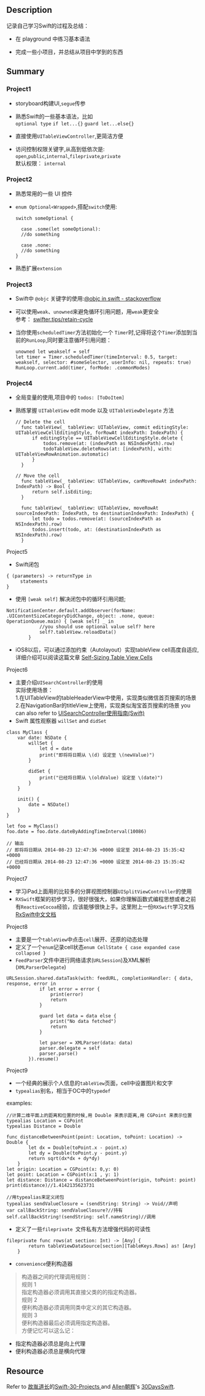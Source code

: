 ## Description

记录自己学习Swift的过程及总结：

* 在 playground 中练习基本语法

* 完成一些小项目，并总结从项目中学到的东西

## Summary

### Project1

* storyboard构建UI,```segue```传参
* 熟悉Swift的一些基本语法，比如  
  ```optional type``` ```if let...{}``` ```guard let...else{}``` 
    
* 直接使用```UITableViewController```,更简洁方便
* 访问控制权限关键字,从高到低依次是:  
  ```open```,```public```,```internal```,```fileprivate```,```private```  
  默认权限： ```internal```

### Project2

* 熟悉常用的一些 UI 控件
* ```enum Optional<Wrapped>```,搭配```switch```使用:
  
  ```
  switch someOptional {
  
  	case .some(let someOptional):
  	//do something
  	
  	case .none:
  	//do something
  }
  ```
* 熟悉扩展```extension``` 

### Project3

* Swift中 ```@objc``` 关键字的使用:[@objc in swift - stackoverflow](https://stackoverflow.com/questions/30795117/when-to-use-objc-in-swift-code)
* 可以使用```weak```、```unowned```来避免循环引用问题，用```weak```更安全  
  参考： [swifter.tips/retain-cycle](http://swifter.tips/retain-cycle/) 
* 当你使用```scheduledTimer```方法初始化一个 ```Timer```时,记得将这个```Timer```添加到当前的```RunLoop```,同时要注意循环引用问题：
    
  ```
  unowned let weakself = self  
  let timer = Timer.scheduledTimer(timeInterval: 0.5, target: weakself, selector: #someSelector, userInfo: nil, repeats: true)  
  RunLoop.current.add(timer, forMode: .commonModes)
  ```
  
### Project4

* 全局变量的使用,项目中的 ```todos: [ToDoItem]``` 
* 熟练掌握 ```UITableView``` edit mode 以及 ```UITableViewDelegate``` 方法
    
  ```
  // Delete the cell
    func tableView(_ tableView: UITableView, commit editingStyle: UITableViewCellEditingStyle, forRowAt indexPath: IndexPath) {
        if editingStyle == UITableViewCellEditingStyle.delete {
            todos.remove(at: (indexPath as NSIndexPath).row)
            todoTableView.deleteRows(at: [indexPath], with: UITableViewRowAnimation.automatic)
        }
    }
    
  // Move the cell
    func tableView(_ tableView: UITableView, canMoveRowAt indexPath: IndexPath) -> Bool {
        return self.isEditing;
    }
    
    func tableView(_ tableView: UITableView, moveRowAt sourceIndexPath: IndexPath, to destinationIndexPath: IndexPath) {
        let todo = todos.remove(at: (sourceIndexPath as NSIndexPath).row)
        todos.insert(todo, at: (destinationIndexPath as NSIndexPath).row)
    }  
  ```

Project5

* Swift闭包

```
{ (parameters) -> returnType in
     statements
}
``` 
* 使用 ```[weak self]``` 解决闭包中的循环引用问题;

```
NotificationCenter.default.addObserver(forName: .UIContentSizeCategoryDidChange, object: .none, queue: OperationQueue.main) { [weak self] _ in
			//you should use optional value self? here
            self?.tableView.reloadData()
        }
```
* iOS8以后，可以通过添加约束（Autolayout）实现tableView cell高度自适应,详细介绍可以阅读这篇文章 [Self-Sizing Table View Cells](https://www.raywenderlich.com/1067-self-sizing-table-view-cells)

Project6

* 主要介绍```UISearchController```的使用  
  实际使用场景：  
  1.在UITableView的tableHeaderView中使用，实现类似微信首页搜索的场景  
  2.在NavigationBar的titleView上使用，实现类似淘宝首页搜索的场景
  you can also refer to [UISearchController使用指南(Swift)](https://www.jianshu.com/p/1111f279c5a9)
* Swift 属性观察器 ```willSet``` and ```didSet```

```
class MyClass {
    var date: NSDate {
        willSet {
            let d = date
            print("即将将日期从 \(d) 设定至 \(newValue)")
        }

        didSet {
            print("已经将日期从 \(oldValue) 设定至 \(date)")
        }
    }

    init() {
        date = NSDate()
    }
}

let foo = MyClass()
foo.date = foo.date.dateByAddingTimeInterval(10086)

// 输出
// 即将将日期从 2014-08-23 12:47:36 +0000 设定至 2014-08-23 15:35:42 +0000
// 已经将日期从 2014-08-23 12:47:36 +0000 设定至 2014-08-23 15:35:42 +0000
``` 
Project7  

* 学习iPad上面用的比较多的分屏视图控制器```UISplitViewController```的使用
* ```RXSwift```框架的初步学习，很好很强大，如果你理解函数式编程思想或者之前有```ReactiveCocoa```经验，应该能够很快上手。这里附上一份```RXSwift```学习文档  
   [RxSwift中文文档](https://beeth0ven.github.io/RxSwift-Chinese-Documentation/)

Project8

* 主要是一个```tableView```中点击```cell```展开、还原的动态处理
* 定义了一个```enum```记录cell状态```enum CellState {
    case expanded
    case collapsed
}```
* ```FeedParser```文件中进行网络请求(```URLSession```)及XML解析(```XMLParserDelegate```)

```
URLSession.shared.dataTask(with: feedURL, completionHandler: { data, response, error in
            if let error = error {
                print(error)
                return
            }
            
            guard let data = data else {
                print("No data fetched")
                return
            }
            
            let parser = XMLParser(data: data)
            parser.delegate = self
            parser.parse()
        }).resume()
```

Project9

* 一个经典的展示个人信息的```tableView```页面，cell中设置图片和文字
* ```typealias```别名，相当于OC中的```typedef```  
 
examples:

```
//计算二维平面上的距离和位置的时候,用 Double 来表示距离,用 CGPoint 来表示位置  
typealias Location = CGPoint
typealias Distance = Double

func distanceBetweenPoint(point: Location, toPoint: Location) -> Double {
        let dx = Double(toPoint.x - point.x)
        let dy = Double(toPoint.y - point.y)
        return sqrt(dx*dx + dy*dy)
    }
let origin: Location = CGPoint(x: 0,y: 0)
let point: Location = CGPoint(x:1 , y: 1)
let distance: Distance = distanceBetweenPoint(origin, toPoint: point)
print(distance)//1.4142135623731
```
```
//用typealias来定义闭包
typealias sendValueClosure = (sendString: String) -> Void//声明
var callBackString: sendValueClosure?//持有
self.callBackString!(sendString: self.nameString)//调用
```
* 定义了一些```fileprivate ```文件私有方法增强代码的可读性

```
fileprivate func rows(at section: Int) -> [Any] {
        return tableViewDataSource[section][TableKeys.Rows] as! [Any]
    }
```
* ```convenience```便利构造器  

> 构造器之间的代理调用规则：  
规则 1  
指定构造器必须调用其直接父类的的指定构造器。  
规则 2  
便利构造器必须调用同类中定义的其它构造器。  
规则 3  
便利构造器最后必须调用指定构造器。  
方便记忆可以这么记：  
* 指定构造器必须总是向上代理  
* 便利构造器必须总是横向代理



## Resource

Refer to  [故胤道长](https://twitter.com/guyindaozhang)的[Swift-30-Projects
](https://github.com/soapyigu/Swift-30-Projects) and [Allen朝辉](https://twitter.com/creativewang)'s [30DaysSwift](https://github.com/allenwong/30DaysofSwift).
